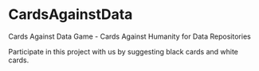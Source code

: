 # CardsAgainstData
Cards Against Data Game - Cards Against Humanity for Data Repositories

Participate in this project with us by suggesting black cards and white cards.
